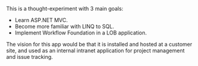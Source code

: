 This is a thought-experiment with 3 main goals:

  * Learn ASP.NET MVC.
  * Become more familiar with LINQ to SQL.
  * Implement Workflow Foundation in a LOB application.

The vision for this app would be that it is installed and hosted at a customer site, and used as an internal intranet application for project management and issue tracking.